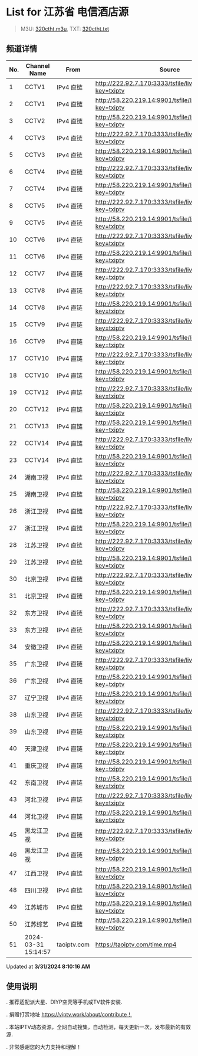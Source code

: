 # List for **江苏省 电信酒店源**

> M3U: [320ctht.m3u](/320ctht.m3u), TXT: [320ctht.txt](/txt/320ctht.txt)

## 频道详情

| No. | Channel Name | From | Source |
| --- | ------------ | ---- | ------ |
| 1 | CCTV1 | IPv4 直链 | <http://222.92.7.170:3333/tsfile/live/0001_1.m3u8?key=txiptv> |
| 2 | CCTV1 | IPv4 直链 | <http://58.220.219.14:9901/tsfile/live/0001_1.m3u8?key=txiptv> |
| 3 | CCTV2 | IPv4 直链 | <http://58.220.219.14:9901/tsfile/live/0002_1.m3u8?key=txiptv> |
| 4 | CCTV3 | IPv4 直链 | <http://222.92.7.170:3333/tsfile/live/0003_1.m3u8?key=txiptv> |
| 5 | CCTV3 | IPv4 直链 | <http://58.220.219.14:9901/tsfile/live/0003_1.m3u8?key=txiptv> |
| 6 | CCTV4 | IPv4 直链 | <http://222.92.7.170:3333/tsfile/live/0004_1.m3u8?key=txiptv> |
| 7 | CCTV4 | IPv4 直链 | <http://58.220.219.14:9901/tsfile/live/0004_1.m3u8?key=txiptv> |
| 8 | CCTV5 | IPv4 直链 | <http://222.92.7.170:3333/tsfile/live/0005_1.m3u8?key=txiptv> |
| 9 | CCTV5 | IPv4 直链 | <http://58.220.219.14:9901/tsfile/live/0005_1.m3u8?key=txiptv> |
| 10 | CCTV6 | IPv4 直链 | <http://222.92.7.170:3333/tsfile/live/0006_1.m3u8?key=txiptv> |
| 11 | CCTV6 | IPv4 直链 | <http://58.220.219.14:9901/tsfile/live/0006_1.m3u8?key=txiptv> |
| 12 | CCTV7 | IPv4 直链 | <http://222.92.7.170:3333/tsfile/live/0007_1.m3u8?key=txiptv> |
| 13 | CCTV8 | IPv4 直链 | <http://222.92.7.170:3333/tsfile/live/0008_1.m3u8?key=txiptv> |
| 14 | CCTV8 | IPv4 直链 | <http://58.220.219.14:9901/tsfile/live/0008_1.m3u8?key=txiptv> |
| 15 | CCTV9 | IPv4 直链 | <http://222.92.7.170:3333/tsfile/live/0009_1.m3u8?key=txiptv> |
| 16 | CCTV9 | IPv4 直链 | <http://58.220.219.14:9901/tsfile/live/0009_1.m3u8?key=txiptv> |
| 17 | CCTV10 | IPv4 直链 | <http://222.92.7.170:3333/tsfile/live/0010_1.m3u8?key=txiptv> |
| 18 | CCTV10 | IPv4 直链 | <http://58.220.219.14:9901/tsfile/live/0010_1.m3u8?key=txiptv> |
| 19 | CCTV12 | IPv4 直链 | <http://222.92.7.170:3333/tsfile/live/0012_1.m3u8?key=txiptv> |
| 20 | CCTV12 | IPv4 直链 | <http://58.220.219.14:9901/tsfile/live/0012_1.m3u8?key=txiptv> |
| 21 | CCTV13 | IPv4 直链 | <http://58.220.219.14:9901/tsfile/live/0013_1.m3u8?key=txiptv> |
| 22 | CCTV14 | IPv4 直链 | <http://222.92.7.170:3333/tsfile/live/0014_1.m3u8?key=txiptv> |
| 23 | CCTV14 | IPv4 直链 | <http://58.220.219.14:9901/tsfile/live/0014_1.m3u8?key=txiptv> |
| 24 | 湖南卫视 | IPv4 直链 | <http://222.92.7.170:3333/tsfile/live/0128_1.m3u8?key=txiptv> |
| 25 | 湖南卫视 | IPv4 直链 | <http://58.220.219.14:9901/tsfile/live/0128_1.m3u8?key=txiptv> |
| 26 | 浙江卫视 | IPv4 直链 | <http://222.92.7.170:3333/tsfile/live/0124_1.m3u8?key=txiptv> |
| 27 | 浙江卫视 | IPv4 直链 | <http://58.220.219.14:9901/tsfile/live/0124_1.m3u8?key=txiptv> |
| 28 | 江苏卫视 | IPv4 直链 | <http://222.92.7.170:3333/tsfile/live/0127_1.m3u8?key=txiptv> |
| 29 | 江苏卫视 | IPv4 直链 | <http://58.220.219.14:9901/tsfile/live/0127_1.m3u8?key=txiptv> |
| 30 | 北京卫视 | IPv4 直链 | <http://222.92.7.170:3333/tsfile/live/0122_1.m3u8?key=txiptv> |
| 31 | 北京卫视 | IPv4 直链 | <http://58.220.219.14:9901/tsfile/live/0122_1.m3u8?key=txiptv> |
| 32 | 东方卫视 | IPv4 直链 | <http://222.92.7.170:3333/tsfile/live/0107_1.m3u8?key=txiptv> |
| 33 | 东方卫视 | IPv4 直链 | <http://58.220.219.14:9901/tsfile/live/0107_1.m3u8?key=txiptv> |
| 34 | 安徽卫视 | IPv4 直链 | <http://58.220.219.14:9901/tsfile/live/0130_1.m3u8?key=txiptv> |
| 35 | 广东卫视 | IPv4 直链 | <http://222.92.7.170:3333/tsfile/live/0125_1.m3u8?key=txiptv> |
| 36 | 广东卫视 | IPv4 直链 | <http://58.220.219.14:9901/tsfile/live/0125_1.m3u8?key=txiptv> |
| 37 | 辽宁卫视 | IPv4 直链 | <http://58.220.219.14:9901/tsfile/live/0121_1.m3u8?key=txiptv> |
| 38 | 山东卫视 | IPv4 直链 | <http://222.92.7.170:3333/tsfile/live/0131_1.m3u8?key=txiptv> |
| 39 | 山东卫视 | IPv4 直链 | <http://58.220.219.14:9901/tsfile/live/0131_1.m3u8?key=txiptv> |
| 40 | 天津卫视 | IPv4 直链 | <http://58.220.219.14:9901/tsfile/live/0135_1.m3u8?key=txiptv> |
| 41 | 重庆卫视 | IPv4 直链 | <http://58.220.219.14:9901/tsfile/live/0142_1.m3u8?key=txiptv> |
| 42 | 东南卫视 | IPv4 直链 | <http://58.220.219.14:9901/tsfile/live/0137_1.m3u8?key=txiptv> |
| 43 | 河北卫视 | IPv4 直链 | <http://222.92.7.170:3333/tsfile/live/0117_1.m3u8?key=txiptv> |
| 44 | 河北卫视 | IPv4 直链 | <http://58.220.219.14:9901/tsfile/live/0117_1.m3u8?key=txiptv> |
| 45 | 黑龙江卫视 | IPv4 直链 | <http://222.92.7.170:3333/tsfile/live/0143_1.m3u8?key=txiptv> |
| 46 | 黑龙江卫视 | IPv4 直链 | <http://58.220.219.14:9901/tsfile/live/0143_1.m3u8?key=txiptv> |
| 47 | 江西卫视 | IPv4 直链 | <http://58.220.219.14:9901/tsfile/live/0138_1.m3u8?key=txiptv> |
| 48 | 四川卫视 | IPv4 直链 | <http://58.220.219.14:9901/tsfile/live/0123_1.m3u8?key=txiptv> |
| 49 | 江苏城市 | IPv4 直链 | <http://58.220.219.14:9901/tsfile/live/0120_3.m3u8?key=txiptv> |
| 50 | 江苏综艺 | IPv4 直链 | <http://58.220.219.14:9901/tsfile/live/0120_4.m3u8?key=txiptv> |
| 51 | 2024-03-31 15:14:57 | taoiptv.com | <https://taoiptv.com/time.mp4> |

Updated at **3/31/2024 8:10:16 AM**

## 使用说明

. 推荐适配派大星、DIYP空壳等手机或TV软件安装.

. 捐赠打赏地址 https://viptv.work/about/contribute！

. 本站IPTV动态资源，全网自动搜集，自动检测，每天更新一次，发布最新的有效源.

. 非常感谢您的大力支持和理解！
